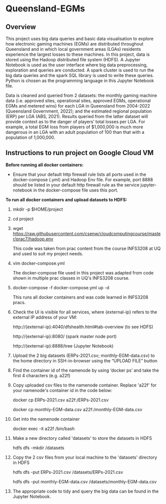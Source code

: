 # Queensland-EGMs

## Overview
This project uses big data queries and basic data visualisation to explore how electronic gaming machines (EGMs) are distributed throughout Queensland and in which local government areas (LGAs) residents experience the largest losses to these machines. In this project, data is stored using the Hadoop distributed file system (HDFS). A Jupyter Notebook is used as the user interface where big data preprocessing, exploration and queries are conducted. A spark cluster is used to run the big data queries and the spark SQL library is used to write these queries. Python is chosen as the programming language in this Jupyter Notebook file.

Data is cleaned and queried from 2 datasets: the monthly gaming machine data (i.e. approved sites, operational sites, approved EGMs, operational EGMs and metered wins) for each LGA in Queensland from 2004-2022 (Queensland Government, 2022); and the estimated regional population (ERP) per LGA (ABS, 2021). Results queried from the latter dataset will provide context as to the danger of players’ total losses per LGA. For example, a total EGM loss from players of $1,000,000 is much more dangerous in an LGA with an adult population of 100 than that with a population of 1,000,000. 

## Instructions to run project on Google Cloud VM
**Before running all docker containers:**
-	Ensure that your default http firewall rule lists all ports used in the docker-compose (.yml) and Hadoop Env file. For example, port 8888 should be listed in your default http firewall rule as the service jupyter-notebook in the docker-compose file uses this port.

**To run all docker containers and upload datasets to HDFS:**
1.	mkdir -p $HOME/project
2.	cd project
3.	wget https://raw.githubusercontent.com/csenw/cloudcomputingcourse/master/prac7/hadoop.env
    
    This code was taken from prac content from the course INFS3208 at UQ and used to suit my project needs.
4.	vim docker-compose.yml
    
    The docker-compose file used in this project was adapted from code shown in multiple prac classes in UQ's INFS3208 course.
5.	docker-compose -f docker-compose.yml up -d
    
    This runs all docker containers and was code learned in INFS3208 pracs.
6.	Check the UI is visible for all services, where {external-ip} refers to the external IP address of your VM:
    
    http://{external-ip}:4040/dfshealth.html#tab-overview (to see HDFS)
    
    http://{external-ip}:8080/ (spark master node port)
    
    http://{external-ip}:8888/tree (Jupyter Notebook)
7.	Upload the 2 big datasets (ERPs-2021.csv; monthly-EGM-data.csv) to the home directory in SSH-in-browser using the “UPLOAD FILE” button
8.	Find the container id of the namenode by using ‘docker ps’ and take the first 4 characters (e.g. a22f)
9.	Copy uploaded csv files to the namenode container. Replace 'a22f' for your namenode's container id in the code below:
    
    docker cp ERPs-2021.csv a22f:/ERPs-2021.csv
        
    docker cp monthly-EGM-data.csv a22f:/monthly-EGM-data.csv
10.	Get into the namenode container
    
    docker exec -it a22f /bin/bash
11.	Make a new directory called 'datasets' to store the datasets in HDFS
    
    hdfs dfs -mkdir /datasets
12.	Copy the 2 csv files from your local machine to the 'datasets' directory in HDFS
    
    hdfs dfs -put ERPs-2021.csv /datasets/ERPs-2021.csv
    
    hdfs dfs -put monthly-EGM-data.csv /datasets/monthly-EGM-data.csv
13.	The appropriate code to tidy and query the big data can be found in the Jupyter Notebook.

